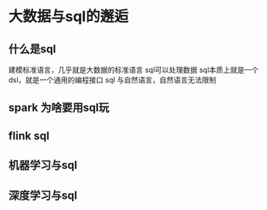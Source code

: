 # 大数据与sql的邂逅
## 什么是sql
建模标准语言，几乎就是大数据的标准语言
sql可以处理数据
sql本质上就是一个dsl，就是一个通用的编程接口
sql 与自然语言，自然语言无法限制
## spark 为啥要用sql玩

## flink sql
## 机器学习与sql
## 深度学习与sql

